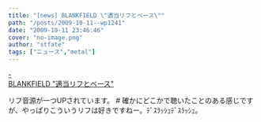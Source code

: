 ```yaml
---
title: "[news] BLANKFIELD \"適当リフとベース\""
path: "/posts/2009-10-11--wp1241"
date: "2009-10-11 23:46:46"
cover: "no-image.png"
author: "stfate"
tags: ["ニュース","metal"]
---
```


<style type="text/css">
<!--
p {white-space: pre-wrap};
-->
</style>

<a class="topics" href="http://blankfield.but.jp/" target="_blank">- BLANKFIELD "適当リフとベース"</a>
<div class="news">リフ音源が一つUPされています。
# 確かにどこかで聴いたことのある感じですが、やっぱりこういうリフは好きですねー。ﾃﾞｽﾗｯｼｭﾃﾞｽﾗｯｼｭ。</div>